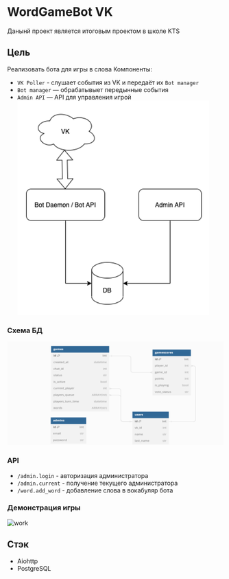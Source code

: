 # WordGameBot VK
 Данынй проект является итоговым проектом в школе KTS

## Цель
Реализовать бота для игры в слова
Компоненты:
- `VK Poller` - слушает события из VK и передаёт их `Bot manager`
- `Bot manager` — обрабатывыет передынные события
- `Admin API` — API для управления игрой![Архитектура](readme_images/arch.png)

### Схема БД
![БД](readme_images/bd.png)

### API
- `/admin.login` - авторизация администратора
- `/admin.current` - получение текущего администратора
- `/word.add_word` - добавление слова в вокабуляр бота

### Демонстрация игры
![work](readme_images/work.gif)
## Стэк
- Aiohttp
- PostgreSQL
